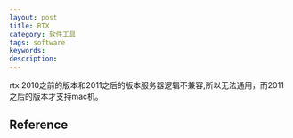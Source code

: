 ```yaml
---
layout: post
title: RTX
category: 软件工具
tags: software
keywords:
description: 
---
```


rtx 2010之前的版本和2011之后的版本服务器逻辑不兼容,所以无法通用，而2011之后的版本才支持mac机。

## Reference
